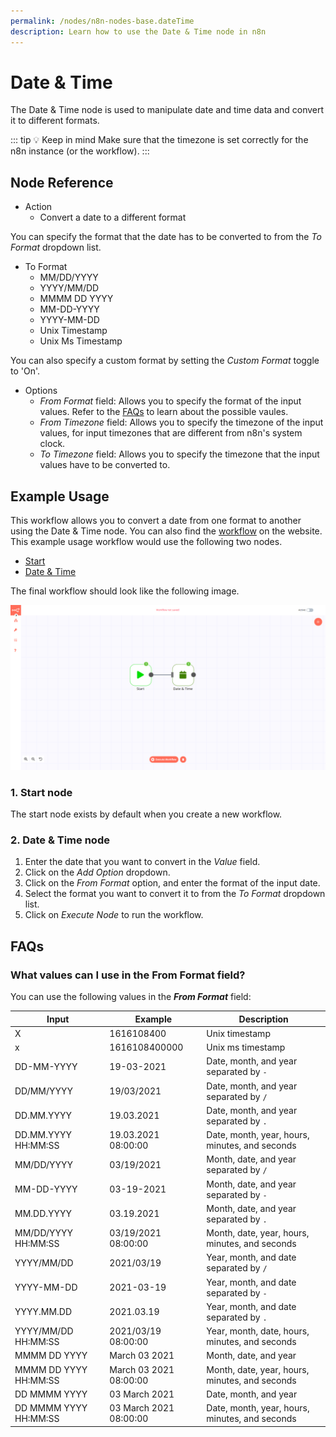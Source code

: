 ```yaml
---
permalink: /nodes/n8n-nodes-base.dateTime
description: Learn how to use the Date & Time node in n8n
---
```


# Date & Time

The Date & Time node is used to manipulate date and time data and convert it to different formats.

::: tip 💡 Keep in mind
Make sure that the timezone is set correctly for the n8n instance (or the workflow).
:::

## Node Reference

- Action
	- Convert a date to a different format

You can specify the format that the date has to be converted to from the *To Format* dropdown list.

- To Format
	- MM/DD/YYYY
	- YYYY/MM/DD
	- MMMM DD YYYY
	- MM-DD-YYYY
	- YYYY-MM-DD
	- Unix Timestamp
	- Unix Ms Timestamp

You can also specify a custom format by setting the *Custom Format* toggle to 'On'.

- Options
	- *From Format* field: Allows you to specify the format of the input values. Refer to the [FAQs](#what-values-can-i-use-in-the-from-format-field) to learn about the possible vaules.
	- *From Timezone* field: Allows you to specify the timezone of the input values, for input timezones that are different from n8n's system clock.
	- *To Timezone* field: Allows you to specify the timezone that the input values have to be converted to.


## Example Usage

This workflow allows you to convert a date from one format to another using the Date & Time node. You can also find the [workflow](https://n8n.io/workflows/575) on the website. This example usage workflow would use the following two nodes.
- [Start](../../core-nodes/Start/README.md)
- [Date & Time]()


The final workflow should look like the following image.

![A workflow with the Date & Time node](./workflow.png)

### 1. Start node

The start node exists by default when you create a new workflow.

### 2. Date & Time node

1. Enter the date that you want to convert in the *Value* field.
2. Click on the *Add Option* dropdown.
3. Click on the *From Format* option, and enter the format of the input date.
4. Select the format you want to convert it to from the *To Format* dropdown list.
5. Click on *Execute Node* to run the workflow.

## FAQs

### What values can I use in the From Format field?

You can use the following values in the ***From Format*** field:

| Input | Example | Description |
|-------|---------|-------------|
|X | 1616108400 | Unix timestamp |
|x | 1616108400000 | Unix ms timestamp |
| DD-MM-YYYY | 19-03-2021 | Date, month, and year separated by `-` |
| DD/MM/YYYY | 19/03/2021 | Date, month, and year separated by `/` |
| DD.MM.YYYY | 19.03.2021 | Date, month, and year separated by `.` |
| DD.MM.YYYY HH:MM:SS | 19.03.2021 08:00:00 | Date, month, year, hours, minutes, and seconds|
| MM/DD/YYYY | 03/19/2021 | Month, date, and year separated by `/` |
| MM-DD-YYYY | 03-19-2021 | Month, date, and year separated by `-` |
| MM.DD.YYYY | 03.19.2021 | Month, date, and year separated by `.` |
| MM/DD/YYYY HH:MM:SS | 03/19/2021 08:00:00 | Month, date, year, hours, minutes, and seconds |
| YYYY/MM/DD | 2021/03/19 | Year, month, and date separated by `/` |
| YYYY-MM-DD | 2021-03-19 | Year, month, and date separated by `-` |
| YYYY.MM.DD | 2021.03.19 | Year, month, and date separated by `.` |
| YYYY/MM/DD HH:MM:SS | 2021/03/19 08:00:00 | Year, month, date, hours, minutes, and seconds |
| MMMM DD YYYY | March 03 2021 | Month, date, and year |
| MMMM DD YYYY HH:MM:SS | March 03 2021 08:00:00 | Month, date, year, hours, minutes, and seconds |
| DD MMMM YYYY | 03 March 2021 | Date, month, and year |
| DD MMMM YYYY HH:MM:SS | 03 March 2021 08:00:00 | Date, month, year, hours, minutes, and seconds |
